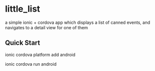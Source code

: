 # little_list
a simple ionic + cordova app which displays a list of canned events, and navigates to a detail view for one of them

## Quick Start


ionic cordova platform add android

ionic cordova run android



